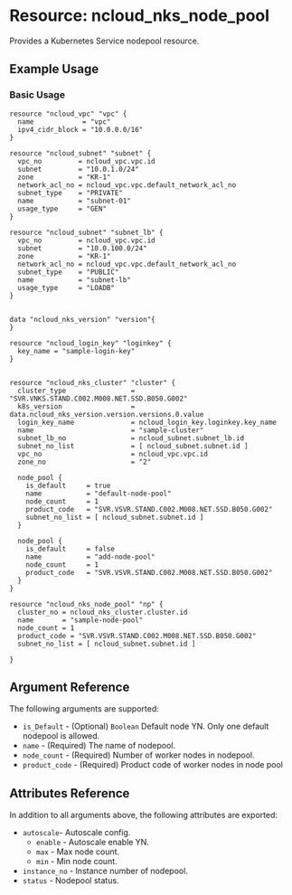 # Resource: ncloud_nks_node_pool

Provides a Kubernetes Service nodepool resource.

## Example Usage

### Basic Usage

```hcl
resource "ncloud_vpc" "vpc" {
  name            = "vpc"
  ipv4_cidr_block = "10.0.0.0/16"
}

resource "ncloud_subnet" "subnet" {
  vpc_no         = ncloud_vpc.vpc.id
  subnet         = "10.0.1.0/24"
  zone           = "KR-1"
  network_acl_no = ncloud_vpc.vpc.default_network_acl_no
  subnet_type    = "PRIVATE"
  name           = "subnet-01"
  usage_type     = "GEN"
}

resource "ncloud_subnet" "subnet_lb" {
  vpc_no         = ncloud_vpc.vpc.id
  subnet         = "10.0.100.0/24"
  zone           = "KR-1"
  network_acl_no = ncloud_vpc.vpc.default_network_acl_no
  subnet_type    = "PUBLIC"
  name           = "subnet-lb"
  usage_type     = "LOADB"
}


data "ncloud_nks_version" "version"{
}

resource "ncloud_login_key" "loginkey" {
  key_name = "sample-login-key"
}


resource "ncloud_nks_cluster" "cluster" {
  cluster_type                = "SVR.VNKS.STAND.C002.M008.NET.SSD.B050.G002"
  k8s_version                 = data.ncloud_nks_version.version.versions.0.value
  login_key_name              = ncloud_login_key.loginkey.key_name
  name                        = "sample-cluster"
  subnet_lb_no                = ncloud_subnet.subnet_lb.id
  subnet_no_list              = [ ncloud_subnet.subnet.id ]
  vpc_no                      = ncloud_vpc.vpc.id
  zone_no                     = "2"

  node_pool {
    is_default     = true
    name           = "default-node-pool"
    node_count     = 1
    product_code   = "SVR.VSVR.STAND.C002.M008.NET.SSD.B050.G002"
    subnet_no_list = [ ncloud_subnet.subnet.id ]
  }

  node_pool {
    is_default     = false
    name           = "add-node-pool"
    node_count     = 1
    product_code   = "SVR.VSVR.STAND.C002.M008.NET.SSD.B050.G002"
  }
}

resource "ncloud_nks_node_pool" "np" {
  cluster_no = ncloud_nks_cluster.cluster.id
  name       = "sample-node-pool"
  node_count = 1
  product_code = "SVR.VSVR.STAND.C002.M008.NET.SSD.B050.G002"
  subnet_no_list = [ ncloud_subnet.subnet.id ]

}
```

## Argument Reference

The following arguments are supported:

* `is_Default` - (Optional) `Boolean` Default node YN. Only one default nodepool is allowed.
* `name` - (Required) The name of nodepool.
* `node_count` - (Required) Number of worker nodes in nodepool.
* `product_code` - (Required) Product code of worker nodes in node pool

## Attributes Reference

In addition to all arguments above, the following attributes are exported:

* `autoscale`- Autoscale config.
  * `enable` - Autoscale enable YN.
  * `max` - Max node count.
  * `min` - Min node count.
* `instance_no` - Instance number of nodepool.
* `status` - Nodepool status.
